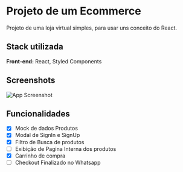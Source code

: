 # Projeto de um Ecommerce

Projeto de uma loja virtual simples, para usar uns conceito do React.

## Stack utilizada

**Front-end:** React, Styled Components

## Screenshots

![App Screenshot](https://via.placeholder.com/468x300?text=App+Screenshot+Here)

## Funcionalidades

- [x] Mock de dados Produtos
- [x] Modal de SignIn e SignUp
- [x] Filtro de Busca de produtos
- [ ] Exibição de Pagina Interna dos produtos
- [x] Carrinho de compra
- [ ] Checkout Finalizado no Whatsapp

